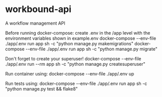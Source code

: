 # workbound-api
A workflow management API

Before running docker-compose:
  create .env in the /app level with the environment variables shown in example.env
  docker-compose --env-file ./app/.env run app sh -c "python manage.py makemigrations"
  docker-compose --env-file ./app/.env run app sh -c "python manage.py migrate"

Don't forget to create your superuser!
docker-compose --env-file ./app/.env run --rm app sh -c "python manage.py createsuperuser"

Run container using:
  docker-compose --env-file ./app/.env up

Run tests using:
  docker-compose --env-file ./app/.env run app sh -c "python manage.py test && flake8"